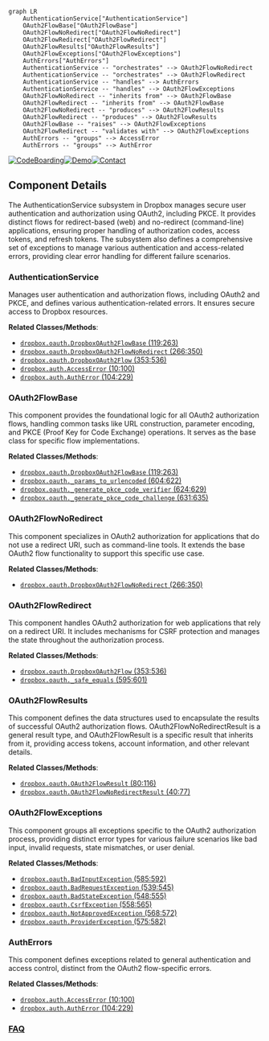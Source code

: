 ```mermaid
graph LR
    AuthenticationService["AuthenticationService"]
    OAuth2FlowBase["OAuth2FlowBase"]
    OAuth2FlowNoRedirect["OAuth2FlowNoRedirect"]
    OAuth2FlowRedirect["OAuth2FlowRedirect"]
    OAuth2FlowResults["OAuth2FlowResults"]
    OAuth2FlowExceptions["OAuth2FlowExceptions"]
    AuthErrors["AuthErrors"]
    AuthenticationService -- "orchestrates" --> OAuth2FlowNoRedirect
    AuthenticationService -- "orchestrates" --> OAuth2FlowRedirect
    AuthenticationService -- "handles" --> AuthErrors
    AuthenticationService -- "handles" --> OAuth2FlowExceptions
    OAuth2FlowNoRedirect -- "inherits from" --> OAuth2FlowBase
    OAuth2FlowRedirect -- "inherits from" --> OAuth2FlowBase
    OAuth2FlowNoRedirect -- "produces" --> OAuth2FlowResults
    OAuth2FlowRedirect -- "produces" --> OAuth2FlowResults
    OAuth2FlowBase -- "raises" --> OAuth2FlowExceptions
    OAuth2FlowRedirect -- "validates with" --> OAuth2FlowExceptions
    AuthErrors -- "groups" --> AccessError
    AuthErrors -- "groups" --> AuthError
```
[![CodeBoarding](https://img.shields.io/badge/Generated%20by-CodeBoarding-9cf?style=flat-square)](https://github.com/CodeBoarding/GeneratedOnBoardings)[![Demo](https://img.shields.io/badge/Try%20our-Demo-blue?style=flat-square)](https://www.codeboarding.org/demo)[![Contact](https://img.shields.io/badge/Contact%20us%20-%20contact@codeboarding.org-lightgrey?style=flat-square)](mailto:contact@codeboarding.org)

## Component Details

The AuthenticationService subsystem in Dropbox manages secure user authentication and authorization using OAuth2, including PKCE. It provides distinct flows for redirect-based (web) and no-redirect (command-line) applications, ensuring proper handling of authorization codes, access tokens, and refresh tokens. The subsystem also defines a comprehensive set of exceptions to manage various authentication and access-related errors, providing clear error handling for different failure scenarios.

### AuthenticationService
Manages user authentication and authorization flows, including OAuth2 and PKCE, and defines various authentication-related errors. It ensures secure access to Dropbox resources.


**Related Classes/Methods**:

- <a href="https://github.com/dropbox/dropbox-sdk-python/blob/master/dropbox/oauth.py#L119-L263" target="_blank" rel="noopener noreferrer">`dropbox.oauth.DropboxOAuth2FlowBase` (119:263)</a>
- <a href="https://github.com/dropbox/dropbox-sdk-python/blob/master/dropbox/oauth.py#L266-L350" target="_blank" rel="noopener noreferrer">`dropbox.oauth.DropboxOAuth2FlowNoRedirect` (266:350)</a>
- <a href="https://github.com/dropbox/dropbox-sdk-python/blob/master/dropbox/oauth.py#L353-L536" target="_blank" rel="noopener noreferrer">`dropbox.oauth.DropboxOAuth2Flow` (353:536)</a>
- <a href="https://github.com/dropbox/dropbox-sdk-python/blob/master/dropbox/auth.py#L10-L100" target="_blank" rel="noopener noreferrer">`dropbox.auth.AccessError` (10:100)</a>
- <a href="https://github.com/dropbox/dropbox-sdk-python/blob/master/dropbox/auth.py#L104-L229" target="_blank" rel="noopener noreferrer">`dropbox.auth.AuthError` (104:229)</a>


### OAuth2FlowBase
This component provides the foundational logic for all OAuth2 authorization flows, handling common tasks like URL construction, parameter encoding, and PKCE (Proof Key for Code Exchange) operations. It serves as the base class for specific flow implementations.


**Related Classes/Methods**:

- <a href="https://github.com/dropbox/dropbox-sdk-python/blob/master/dropbox/oauth.py#L119-L263" target="_blank" rel="noopener noreferrer">`dropbox.oauth.DropboxOAuth2FlowBase` (119:263)</a>
- <a href="https://github.com/dropbox/dropbox-sdk-python/blob/master/dropbox/oauth.py#L604-L622" target="_blank" rel="noopener noreferrer">`dropbox.oauth._params_to_urlencoded` (604:622)</a>
- <a href="https://github.com/dropbox/dropbox-sdk-python/blob/master/dropbox/oauth.py#L624-L629" target="_blank" rel="noopener noreferrer">`dropbox.oauth._generate_pkce_code_verifier` (624:629)</a>
- <a href="https://github.com/dropbox/dropbox-sdk-python/blob/master/dropbox/oauth.py#L631-L635" target="_blank" rel="noopener noreferrer">`dropbox.oauth._generate_pkce_code_challenge` (631:635)</a>


### OAuth2FlowNoRedirect
This component specializes in OAuth2 authorization for applications that do not use a redirect URI, such as command-line tools. It extends the base OAuth2 flow functionality to support this specific use case.


**Related Classes/Methods**:

- <a href="https://github.com/dropbox/dropbox-sdk-python/blob/master/dropbox/oauth.py#L266-L350" target="_blank" rel="noopener noreferrer">`dropbox.oauth.DropboxOAuth2FlowNoRedirect` (266:350)</a>


### OAuth2FlowRedirect
This component handles OAuth2 authorization for web applications that rely on a redirect URI. It includes mechanisms for CSRF protection and manages the state throughout the authorization process.


**Related Classes/Methods**:

- <a href="https://github.com/dropbox/dropbox-sdk-python/blob/master/dropbox/oauth.py#L353-L536" target="_blank" rel="noopener noreferrer">`dropbox.oauth.DropboxOAuth2Flow` (353:536)</a>
- <a href="https://github.com/dropbox/dropbox-sdk-python/blob/master/dropbox/oauth.py#L595-L601" target="_blank" rel="noopener noreferrer">`dropbox.oauth._safe_equals` (595:601)</a>


### OAuth2FlowResults
This component defines the data structures used to encapsulate the results of successful OAuth2 authorization flows. OAuth2FlowNoRedirectResult is a general result type, and OAuth2FlowResult is a specific result that inherits from it, providing access tokens, account information, and other relevant details.


**Related Classes/Methods**:

- <a href="https://github.com/dropbox/dropbox-sdk-python/blob/master/dropbox/oauth.py#L80-L116" target="_blank" rel="noopener noreferrer">`dropbox.oauth.OAuth2FlowResult` (80:116)</a>
- <a href="https://github.com/dropbox/dropbox-sdk-python/blob/master/dropbox/oauth.py#L40-L77" target="_blank" rel="noopener noreferrer">`dropbox.oauth.OAuth2FlowNoRedirectResult` (40:77)</a>


### OAuth2FlowExceptions
This component groups all exceptions specific to the OAuth2 authorization process, providing distinct error types for various failure scenarios like bad input, invalid requests, state mismatches, or user denial.


**Related Classes/Methods**:

- <a href="https://github.com/dropbox/dropbox-sdk-python/blob/master/dropbox/oauth.py#L585-L592" target="_blank" rel="noopener noreferrer">`dropbox.oauth.BadInputException` (585:592)</a>
- <a href="https://github.com/dropbox/dropbox-sdk-python/blob/master/dropbox/oauth.py#L539-L545" target="_blank" rel="noopener noreferrer">`dropbox.oauth.BadRequestException` (539:545)</a>
- <a href="https://github.com/dropbox/dropbox-sdk-python/blob/master/dropbox/oauth.py#L548-L555" target="_blank" rel="noopener noreferrer">`dropbox.oauth.BadStateException` (548:555)</a>
- <a href="https://github.com/dropbox/dropbox-sdk-python/blob/master/dropbox/oauth.py#L558-L565" target="_blank" rel="noopener noreferrer">`dropbox.oauth.CsrfException` (558:565)</a>
- <a href="https://github.com/dropbox/dropbox-sdk-python/blob/master/dropbox/oauth.py#L568-L572" target="_blank" rel="noopener noreferrer">`dropbox.oauth.NotApprovedException` (568:572)</a>
- <a href="https://github.com/dropbox/dropbox-sdk-python/blob/master/dropbox/oauth.py#L575-L582" target="_blank" rel="noopener noreferrer">`dropbox.oauth.ProviderException` (575:582)</a>


### AuthErrors
This component defines exceptions related to general authentication and access control, distinct from the OAuth2 flow-specific errors.


**Related Classes/Methods**:

- <a href="https://github.com/dropbox/dropbox-sdk-python/blob/master/dropbox/auth.py#L10-L100" target="_blank" rel="noopener noreferrer">`dropbox.auth.AccessError` (10:100)</a>
- <a href="https://github.com/dropbox/dropbox-sdk-python/blob/master/dropbox/auth.py#L104-L229" target="_blank" rel="noopener noreferrer">`dropbox.auth.AuthError` (104:229)</a>




### [FAQ](https://github.com/CodeBoarding/GeneratedOnBoardings/tree/main?tab=readme-ov-file#faq)